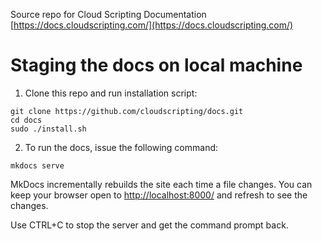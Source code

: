 Source repo for Cloud Scripting Documentation [https://docs.cloudscripting.com/](https://docs.cloudscripting.com/)

# Staging the docs on local machine

1. Clone this repo and run installation script:
```
git clone https://github.com/cloudscripting/docs.git
cd docs
sudo ./install.sh
```

2. To run the docs, issue the following command:
```
mkdocs serve 
```
MkDocs incrementally rebuilds the site each time a file changes.
You can keep your browser open to [http://localhost:8000/](http://localhost:8000/) and refresh to see the changes.  

Use CTRL+C to stop the server and get the command prompt back.

